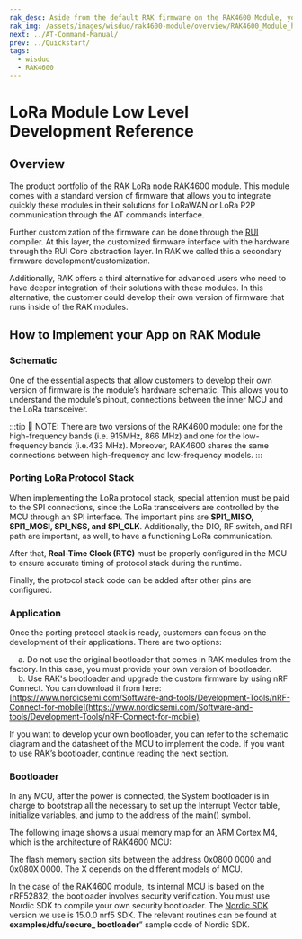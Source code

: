 ```yaml
---
rak_desc: Aside from the default RAK firmware on the RAK4600 Module, you can create custom firmware using RUI (RAKwireless Unified Interface) or the actual SDK from the manufacturer of the microcontroller that is used inside the module.
rak_img: /assets/images/wisduo/rak4600-module/overview/RAK4600_Module_home.png
next: ../AT-Command-Manual/
prev: ../Quickstart/
tags:
  - wisduo
  - RAK4600
---
```


# LoRa Module Low Level Development Reference

## Overview

The product portfolio of the RAK LoRa node RAK4600 module. This module comes with a standard version of firmware that allows you to integrate quickly these modules in their solutions for LoRaWAN or LoRa P2P communication through the AT commands interface.

Further customization of the firmware can be done through the [RUI](./RUI-Secondary-Development) compiler. At this layer, the customized firmware interface with the hardware through the RUI Core abstraction layer. In RAK we called this a secondary firmware development/customization.  

Additionally, RAK offers a third alternative for advanced users who need to have deeper integration of their solutions with these modules. In this alternative, the customer could develop their own version of firmware that runs inside of the RAK modules.

## How to Implement your App on RAK Module

### Schematic

One of the essential aspects that allow customers to develop their own version of firmware is the module’s hardware schematic. This allows you to understand the module’s pinout, connections between the inner MCU and the LoRa transceiver.

:::tip 📝 NOTE:
There are two versions of the RAK4600 module: one for the high-frequency bands (i.e. 915MHz, 866 MHz) and one for the low-frequency bands (i.e.433 MHz). Moreover, RAK4600 shares the same connections between high-frequency and low-frequency models.
:::

### Porting LoRa Protocol Stack

When implementing the LoRa protocol stack, special attention must be paid to the SPI connections, since the LoRa transceivers are controlled by the MCU through an SPI interface. The important pins are **SPI1_MISO, SPI1_MOSI, SPI_NSS, and SPI_CLK**. Additionally, the DIO, RF switch, and RFI path are important, as well, to have a functioning LoRa communication.

After that, **Real-Time Clock (RTC)** must be properly configured in the MCU to ensure accurate timing of protocol stack during the runtime.

Finally, the protocol stack code can be added after other pins are configured.

### Application

Once the porting protocol stack is ready, customers can focus on the development of their applications. There are two options: 

&nbsp;&nbsp;&nbsp;&nbsp;a. Do not use the original bootloader that comes in RAK modules from the factory. In this case, you must provide your own version of bootloader.<br>
&nbsp;&nbsp;&nbsp;&nbsp;b. Use RAK's bootloader and upgrade the custom firmware by using nRF Connect. You can download it from here: [https://www.nordicsemi.com/Software-and-tools/Development-Tools/nRF-Connect-for-mobile](https://www.nordicsemi.com/Software-and-tools/Development-Tools/nRF-Connect-for-mobile)

If you want to develop your own bootloader, you can refer to the schematic diagram and the datasheet of the MCU to implement the code. If you want to use RAK’s bootloader, continue reading the next section.

### Bootloader

In any MCU, after the power is connected, the System bootloader is in charge to bootstrap all the necessary to set up the Interrupt Vector table, initialize variables, and jump to the address of the main() symbol.

The following image shows a usual memory map for an ARM Cortex M4, which is the architecture of RAK4600 MCU:

<rk-img
  src="/assets/images/wisduo/rak4600-module/deep-development/memory-map.png"
  width="25%"
  caption="Usual memory map for an ARM Cortex M4 MCU"
/>

The flash memory section sits between the address 0x0800 0000 and 0x080X 0000. The X depends on the different models of MCU.

In the case of the RAK4600 module, its internal MCU is based on the nRF52832, the bootloader involves security verification. You must use Nordic SDK to compile your own security bootloader. The [Nordic SDK ](https://www.nordicsemi.com/Software-and-tools/Software/nRF5-SDK/Download) version we use is 15.0.0 nrf5 SDK. The relevant routines can be found at **examples/dfu/secure_ bootloader**” sample code of Nordic SDK.
